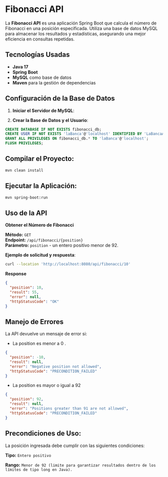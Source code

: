 # Fibonacci API

La **Fibonacci API** es una aplicación Spring Boot que calcula el número de Fibonacci en una posición especificada. Utiliza una base de datos MySQL para almacenar los resultados y estadísticas, asegurando una mejor eficiencia en consultas repetidas. 

## Tecnologías Usadas

- **Java 17**
- **Spring Boot**
- **MySQL** como base de datos
- **Maven** para la gestión de dependencias


## Configuración de la Base de Datos

1. **Iniciar el Servidor de MySQL**:

2. **Crear la Base de Datos y el Usuario**:
   
```sql
CREATE DATABASE IF NOT EXISTS fibonacci_db;
CREATE USER IF NOT EXISTS 'laBanca'@'localhost' IDENTIFIED BY 'LaBancaAdmin1!';
GRANT ALL PRIVILEGES ON fibonacci_db.* TO 'laBanca'@'localhost';
FLUSH PRIVILEGES;
```

## **Compilar el Proyecto**: 
```markdown
mvn clean install
```

## **Ejecutar la Aplicación**: 

```markdown
mvn spring-boot:run
```

## **Uso de la API**

**Obtener el Número de Fibonacci**

**Método:** `GET`  
**Endpoint:** `/api/fibonacci/{position}`  
**Parámetro:** `position` - un entero positivo menor de 92.

**Ejemplo de solicitud y respuesta**:
```bash
curl --location 'http://localhost:8080/api/fibonacci/10'
```

**Response**
```json
{
  "position": 10,
  "result": 55,
  "error": null,
  "httpStatusCode": "OK"
}
```

## **Manejo de Errores**
La API devuelve un mensaje de error si:

- La position es menor a 0 .

```json
{
  "position": -10,
  "result": null,
  "error": "Negative position not allowed",
  "httpStatusCode": "PRECONDITION_FAILED"
}
```
- La position es mayor o igual a 92

```json
{
  "position": 92,
  "result": null,
  "error": "Positions greater than 91 are not allowed",
  "httpStatusCode": "PRECONDITION_FAILED"
}
```

## **Precondiciones de Uso**:
La posición ingresada debe cumplir con las siguientes condiciones:

**Tipo:** `Entero positivo`

**Rango:** `Menor de 92 (limite para garantizar resultados dentro de los límites de tipo long en Java).`
